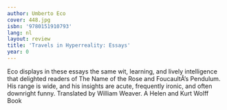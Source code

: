 ```yaml
---
author: Umberto Eco
cover: 448.jpg
isbn: '9780151910793'
lang: nl
layout: review
title: 'Travels in Hyperreality: Essays'
year: 0
---
```

Eco displays in these essays the same wit, learning, and lively intelligence that delighted readers of The Name of the Rose and FoucaultÂ’s Pendulum. His range is wide, and his insights are acute, frequently ironic, and often downright funny. Translated by William Weaver. A Helen and Kurt Wolff Book
